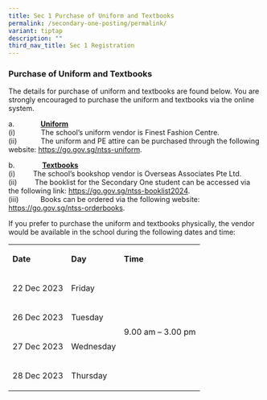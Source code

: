 ```yaml
---
title: Sec 1 Purchase of Uniform and Textbooks
permalink: /secondary-one-posting/permalink/
variant: tiptap
description: ""
third_nav_title: Sec 1 Registration
---
```

<h3><strong>Purchase of Uniform and Textbooks</strong></h3><p>The details for purchase of uniform and textbooks are found below. You are strongly encouraged to purchase the uniform and textbooks via the online system.</p><p>a.&nbsp;&nbsp;&nbsp;&nbsp;&nbsp;&nbsp;&nbsp;&nbsp;&nbsp;<strong>&nbsp;&nbsp;&nbsp;&nbsp; <u>Uniform</u></strong><br>(i)&nbsp;&nbsp;&nbsp;&nbsp;&nbsp;&nbsp;&nbsp;&nbsp;&nbsp;&nbsp;&nbsp;&nbsp; The school’s uniform vendor is Finest Fashion Centre.<br>(ii)&nbsp;&nbsp;&nbsp;&nbsp;&nbsp;&nbsp;&nbsp;&nbsp;&nbsp;&nbsp;&nbsp; The uniform and PE attire can be purchased through the following website: <a href="https://go.gov.sg/ntss-uniform" rel="noopener noreferrer nofollow" target="_blank">https://go.gov.sg/ntss-uniform</a>.</p><p></p><p>b.&nbsp;&nbsp;&nbsp;&nbsp;&nbsp;&nbsp;&nbsp;&nbsp;&nbsp;&nbsp;&nbsp;&nbsp;&nbsp;<strong> <u>Textbooks</u></strong><br>(i)&nbsp;&nbsp;&nbsp;&nbsp;&nbsp;&nbsp;&nbsp;&nbsp; The school’s bookshop vendor is Overseas Associates Pte Ltd.<br>(ii)&nbsp;&nbsp;&nbsp;&nbsp;&nbsp;&nbsp;&nbsp;&nbsp; The booklist for the Secondary One student can be accessed via the following link: <a href="https://go.gov.sg/ntss-uniform" rel="noopener noreferrer nofollow" target="_blank">https://go.gov.sg/ntss-booklist2024</a>.<br>(iii)&nbsp;&nbsp;&nbsp;&nbsp;&nbsp;&nbsp;&nbsp;&nbsp;&nbsp;&nbsp; Books can be ordered via the following website: <a href="https://go.gov.sg/ntss-uniform" rel="noopener noreferrer nofollow" target="_blank">https://go.gov.sg/ntss-orderbooks</a>.</p><p></p><p>If you prefer to purchase the uniform and textbooks physically, the vendor would be available in the school during the following dates and time:&nbsp;</p><table><tbody><tr><td rowspan="1" colspan="1"><p><strong>Date</strong></p></td><td rowspan="1" colspan="1"><p><strong>Day</strong></p></td><td rowspan="1" colspan="1"><p><strong>Time</strong></p></td></tr><tr><td rowspan="1" colspan="1"><p>22 Dec 2023</p></td><td rowspan="1" colspan="1"><p>Friday</p></td><td rowspan="4" colspan="1"><p>9.00 am – 3.00 pm</p></td></tr><tr><td rowspan="1" colspan="1"><p>26 Dec 2023</p></td><td rowspan="1" colspan="1"><p>Tuesday</p></td></tr><tr><td rowspan="1" colspan="1"><p>27 Dec 2023</p></td><td rowspan="1" colspan="1"><p>Wednesday</p></td></tr><tr><td rowspan="1" colspan="1"><p>28 Dec 2023</p></td><td rowspan="1" colspan="1"><p>Thursday</p></td></tr></tbody></table><p></p>